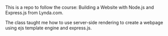 This is a repo to follow the course: Building a Website with Node.js and Express.js from Lynda.com.

The class taught me how to use server-side rendering to create a webpage using ejs template engine and express.js.
